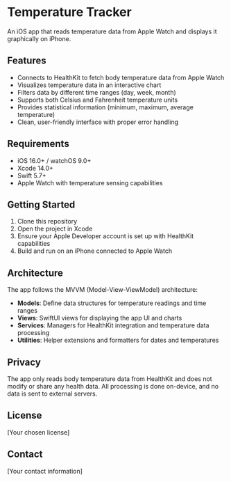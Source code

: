 # Temperature Tracker

An iOS app that reads temperature data from Apple Watch and displays it graphically on iPhone.

## Features

- Connects to HealthKit to fetch body temperature data from Apple Watch
- Visualizes temperature data in an interactive chart
- Filters data by different time ranges (day, week, month)
- Supports both Celsius and Fahrenheit temperature units
- Provides statistical information (minimum, maximum, average temperature)
- Clean, user-friendly interface with proper error handling

## Requirements

- iOS 16.0+ / watchOS 9.0+
- Xcode 14.0+
- Swift 5.7+
- Apple Watch with temperature sensing capabilities

## Getting Started

1. Clone this repository
2. Open the project in Xcode
3. Ensure your Apple Developer account is set up with HealthKit capabilities
4. Build and run on an iPhone connected to Apple Watch

## Architecture

The app follows the MVVM (Model-View-ViewModel) architecture:

- **Models**: Define data structures for temperature readings and time ranges
- **Views**: SwiftUI views for displaying the app UI and charts
- **Services**: Managers for HealthKit integration and temperature data processing
- **Utilities**: Helper extensions and formatters for dates and temperatures

## Privacy

The app only reads body temperature data from HealthKit and does not modify or share any health data. All processing is done on-device, and no data is sent to external servers.

## License

[Your chosen license]

## Contact

[Your contact information]